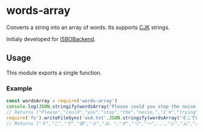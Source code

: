 # words-array

Converts a string into an array of words. Its supports [CJK](https://en.wikipedia.org/wiki/CJK_characters) strings.

Initialy developed for [ISBOBackend](https://gitlab.com/davideblasutto/ISBOBackend/).

## Usage
This module exports a single function.

### Example
```javascript
const wordsArray = require('words-array')
console.log(JSON.stringify(wordsArray("Please could you stop the noise, I'm trying to get some rest.")))
// Returns ["Please","could","you","stop","the","noise,","I'm","trying","to","get","some","rest."]
require('fs').writeFileSync('asd.txt',JSON.stringify(wordsArray("そこで彼らは，オリーブ山と呼ばれる山からエルサレムに帰った。")))
// Returns ["そ","こ","で","彼","ら","は，","オ","リ","ー",...,"レ","ム","に","帰","っ","た。"]
```
